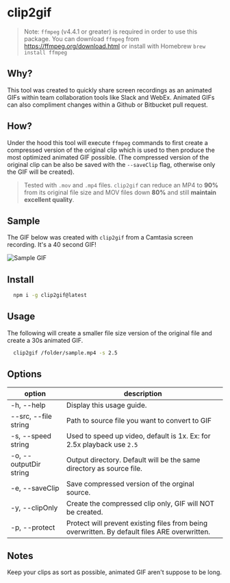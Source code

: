 # clip2gif

> Note: `ffmpeg` (v4.4.1 or greater) is required in order to use this package. You can download `ffmpeg` from https://ffmpeg.org/download.html or install with Homebrew `brew install ffmpeg`

## Why?
This tool was created to quickly share screen recordings as an animated GIFs within team collaboration tools like Slack and WebEx. Animated GIFs can also compliment changes within a Github or Bitbucket pull request. 

## How?
Under the hood this tool will execute `ffmpeg` commands to first create a compressed version of the original clip which is used to then produce the most optimized animated GIF possible. (The compressed version of the original clip can be also be saved with the `--saveClip` flag, otherwise only the GIF will be created).

> Tested with `.mov` and `.mp4` files. `clip2gif` can reduce an MP4 to **90%** from its original file size and MOV files down **80%** and still **maintain excellent quality**.

## Sample
The GIF below was created with `clip2gif` from a Camtasia screen recording. It's a 40 second GIF!

![Sample GIF](./samples/sample.gif)

## Install
```bash
  npm i -g clip2gif@latest
```

## Usage
The following will create a smaller file size version of the original file and create a 30s animated GIF.

```bash
  clip2gif /folder/sample.mp4 -s 2.5
```

## Options

| option                  | description                                                                                                   |
|-------------------------|---------------------------------------------------------------------------------------------------------------|
| -h, --help              | Display this usage guide.                                                                                     |
| --src, --file string    | Path to source file you want to convert to GIF                                                                |
| -s, --speed string      | Used to speed up video, default is 1x. Ex: for 2.5x playback use `2.5`                                        |
| -o, --outputDir string  | Output directory. Default will be the same directory as source file.                                          |
| -e, --saveClip          | Save compressed version of the orginal source.                                                                |
| -y, --clipOnly          | Create the compressed clip only, GIF will NOT be created.                                                     |
| -p, --protect           | Protect will prevent existing files from being overwritten. By default files ARE overwritten.                 |

## Notes
Keep your clips as sort as possible, animated GIF aren't suppose to be long.
